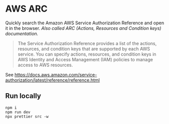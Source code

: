 # AWS ARC

Quickly search the Amazon AWS Service Authorization Reference and open it in the browser.
*Also called ARC (Actions, Resources and Condition keys) documentation.*

> The Service Authorization Reference provides a list of the actions, resources, and condition keys that are supported by each AWS service. You can specify actions, resources, and condition keys in AWS Identity and Access Management (IAM) policies to manage access to AWS resources.

See https://docs.aws.amazon.com/service-authorization/latest/reference/reference.html

## Run locally
```
npm i
npm run dev
npx prettier src -w 
```
